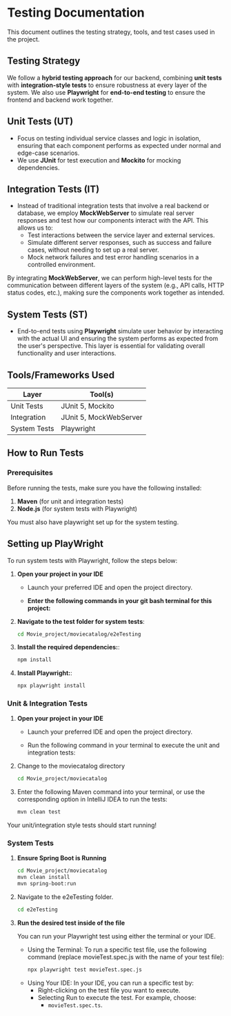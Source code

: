 # Testing Documentation

This document outlines the testing strategy, tools, and test cases used in the project.

## Testing Strategy

We follow a **hybrid testing approach** for our backend, combining **unit tests** with **integration-style tests** to ensure robustness at every layer of the system. We also use **Playwright** for **end-to-end testing** to ensure the frontend and backend work together.

## Unit Tests (UT)
- Focus on testing individual service classes and logic in isolation, ensuring that each component performs as expected under normal and edge-case scenarios.
- We use **JUnit** for test execution and **Mockito** for mocking dependencies.

## Integration Tests (IT)
- Instead of traditional integration tests that involve a real backend or database, we employ **MockWebServer** to simulate real server responses and test how our components interact with the API. This allows us to:
  - Test interactions between the service layer and external services.
  - Simulate different server responses, such as success and failure cases, without needing to set up a real server.
  - Mock network failures and test error handling scenarios in a controlled environment.

By integrating **MockWebServer**, we can perform high-level tests for the communication between different layers of the system (e.g., API calls, HTTP status codes, etc.), making sure the components work together as intended.

## System Tests (ST)
- End-to-end tests using **Playwright** simulate user behavior by interacting with the actual UI and ensuring the system performs as expected from the user's perspective. This layer is essential for validating overall functionality and user interactions.

## Tools/Frameworks Used

| Layer         | Tool(s)                    |
|---------------|----------------------------|
| Unit Tests    | JUnit 5, Mockito           |
| Integration   | JUnit 5, MockWebServer     |
| System Tests  | Playwright                 |

## How to Run Tests

### Prerequisites
Before running the tests, make sure you have the following installed:
1. **Maven** (for unit and integration tests)
2. **Node.js** (for system tests with Playwright)

You must also have playwright set up for the system testing.

## Setting up PlayWright

To run system tests with Playwright, follow the steps below:

1. **Open your project in your IDE**
   
    - Launch your preferred IDE and open the project directory.
    
    - **Enter the following commands in your git bash terminal for this project:**

2. **Navigate to the test folder for system tests**:
    ```bash
    cd Movie_project/moviecatalog/e2eTesting
    ```

3. **Install the required dependencies:**:
    ```bash
    npm install
    ```
4. **Install Playwright:**:
    ```bash
    npx playwright install
    ```

### Unit & Integration Tests

1. **Open your project in your IDE**

    - Launch your preferred IDE and open the project directory.
    
    - Run the following command in your terminal to execute the unit and integration tests:

2. Change to the moviecatalog directory
    ```bash
    cd Movie_project/moviecatalog
    ```
3. Enter the following Maven command into your terminal, or use the corresponding option in IntelliJ IDEA to run the tests:
    ```bash
    mvn clean test
    ```
Your unit/integration style tests should start running!

### System Tests

1. **Ensure Spring Boot is Running**
     ```bash
     cd Movie_project/moviecatalog
     mvn clean install
     mvn spring-boot:run
     ```
2. Navigate to the e2eTesting folder.
    ```bash
    cd e2eTesting
    ```
3. **Run the desired test inside of the file**
   
    You can run your Playwright test using either the terminal or your IDE.

    - Using the Terminal: To run a specific test file, use the following command (replace movieTest.spec.js with the name of your test file):
      ```bash
      npx playwright test movieTest.spec.js
      ```
    - Using Your IDE: In your IDE, you can run a specific test by:
      - Right-clicking on the test file you want to execute.
      - Selecting Run to execute the test. For example, choose:
        - `movieTest.spec.ts`.

